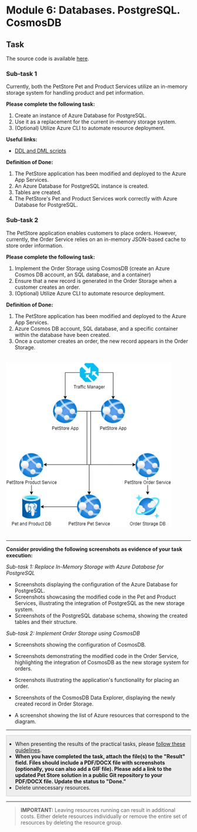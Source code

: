 # Module 6: Databases. PostgreSQL. CosmosDB

## Task

The source code is available [here](../../../petstore).

### Sub-task 1

Currently, both the PetStore Pet and Product Services utilize an in-memory storage system for handling product and pet information.

**Please complete the following task:**

1. Create an instance of Azure Database for PostgreSQL.
2. Use it as a replacement for the current in-memory storage system.
3. (Optional) Utilize Azure CLI to automate resource deployment.

**Useful links:**

- [DDL and DML scripts](scripts)

**Definition of Done:**

1. The PetStore application has been modified and deployed to the Azure App Services.
2. An Azure Database for PostgreSQL instance is created.
3. Tables are created.
4. The PetStore's Pet and Product Services work correctly with Azure Database for PostgreSQL.

### Sub-task 2

The PetStore application enables customers to place orders. However, currently, the Order Service relies on an in-memory JSON-based cache to store order information.

**Please complete the following task:**

1. Implement the Order Storage using CosmosDB (create an Azure Cosmos DB account, an SQL database, and a container)
2. Ensure that a new record is generated in the Order Storage when a customer creates an order.
3. (Optional) Utilize Azure CLI to automate resource deployment.

**Definition of Done:**

1. The PetStore application has been modified and deployed to the Azure App Services.
2. Azure Cosmos DB account, SQL database, and a specific container within the database have been created.
3. Once a customer creates an order, the new record appears in the Order Storage.

<img src="images/scheme.png" width="450" style="margin: 20px 0; display: inline-block;"/>

<hr>

**Consider providing the following screenshots as evidence of your task execution:**

*Sub-task 1: Replace In-Memory Storage with Azure Database for PostgreSQL*

- Screenshots displaying the configuration of the Azure Database for PostgreSQL.
- Screenshots showcasing the modified code in the Pet and Product Services, illustrating the integration of PostgreSQL as the new storage system.
- Screenshots of the PostgreSQL database schema, showing the created tables and their structure.

*Sub-task 2: Implement Order Storage using CosmosDB*

- Screenshots showing the configuration of CosmosDB.
- Screenshots demonstrating the modified code in the Order Service, highlighting the integration of CosmosDB as the new storage system for orders.
- Screenshots illustrating the application's functionality for placing an order.
- Screenshots of the CosmosDB Data Explorer, displaying the newly created record in Order Storage.

- A screenshot showing the list of Azure resources that correspond to the diagram.

<hr>

<div style="border: 1px solid #ccc; background-color: #eee;">
  <ul>
    <li>When presenting the results of the practical tasks, please <a href="../common/presenting-results/presenting-results.md">follow these guidelines</a>.</li>
    <li><strong>When you have completed the task, attach the file(s) to the "Result" field. Files should include a PDF/DOCX file with screenshots (optionally, you can also add a GIF file). Please add a link to the updated Pet Store solution in a public Git repository to your PDF/DOCX file. Update the status to "Done."</strong></li>
    <li>Delete unnecessary resources.</li>
  </ul>
</div>
<hr>

>**IMPORTANT:** Leaving resources running can result in additional costs. Either delete resources individually or remove the entire set of resources by deleting the resource group.